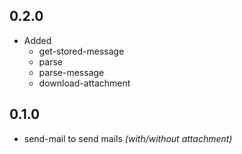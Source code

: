 
## 0.2.0
- Added
  - get-stored-message
  - parse
  - parse-message
  - download-attachment

## 0.1.0
- send-mail to send mails _(with/without attachment)_

